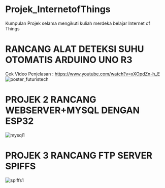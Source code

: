 # Projek_InternetofThings
Kumpulan Projek selama mengikuti kuliah merdeka belajar Internet of Things

# RANCANG ALAT DETEKSI SUHU OTOMATIS ARDUINO UNO R3
Cek Video Penjelasan : https://www.youtube.com/watch?v=xXOpdZn-h_E
![poster_futuristech](https://user-images.githubusercontent.com/60762912/104843967-58d69380-5908-11eb-802f-f1aecb029108.jpg)

# PROJEK 2 RANCANG WEBSERVER+MYSQL DENGAN ESP32
![mysql1](https://user-images.githubusercontent.com/60762912/104844169-8b34c080-5909-11eb-9692-0842f010ec57.png)

# PROJEK 3 RANCANG FTP SERVER SPIFFS
![spiffs1](https://user-images.githubusercontent.com/60762912/104844214-d64ed380-5909-11eb-83f8-1e8f2f8f1b2d.jpg)
